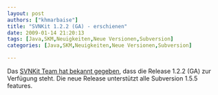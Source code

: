 ```yaml
---
layout: post
authors: ["khmarbaise"]
title: "SVNKit 1.2.2 (GA) - erschienen"
date: 2009-01-14 21:20:13
tags: [Java,SKM,Neuigkeiten,Neue Versionen,Subversion]
categories: [Java,SKM,Neuigkeiten,Neue Versionen,Subversion]

---
```

Das <a href="http://www.nabble.com/-ANN--SVNKit-1.2.2-(GA)-is-available.-to21460509.html">SVNKit Team hat bekannt gegeben</a>, dass die Release 1.2.2 (GA) zur Verfügung steht. Die neue Release unterstützt alle Subversion 1.5.5 features. 

